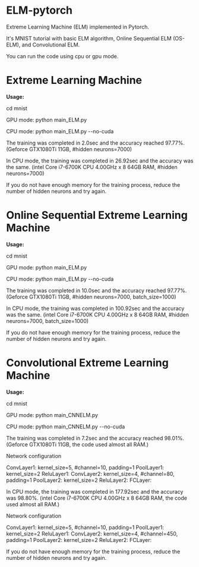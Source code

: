 # ELM-pytorch
Extreme Learning Machine (ELM) implemented in Pytorch.

It's MNIST tutorial with basic ELM algorithm, Online Sequential ELM (OS-ELM), and Convolutional ELM.

You can run the code using cpu or gpu mode.

# Extreme Learning Machine

__Usage:__

cd mnist

GPU mode: python main_ELM.py

CPU mode: python main_ELM.py --no-cuda

The training was completed in 2.0sec and the accuracy reached 97.77%.
(Geforce GTX1080Ti 11GB, #hidden neurons=7000)

In CPU mode, the training was completed in 26.92sec and the accuracy was the same.
(intel Core i7-6700K CPU 4.00GHz x 8 64GB RAM, #hidden neurons=7000)

If you do not have enough memory for the training process, reduce the number of hidden neurons and try again.

# Online Sequential Extreme Learning Machine

__Usage:__

cd mnist

GPU mode: python main_ELM.py

CPU mode: python main_ELM.py --no-cuda

The training was completed in 10.0sec and the accuracy reached 97.77%.
(Geforce GTX1080Ti 11GB, #hidden neurons=7000, batch_size=1000)

In CPU mode, the training was completed in 100.92sec and the accuracy was the same.
(intel Core i7-6700K CPU 4.00GHz x 8 64GB RAM, #hidden neurons=7000, batch_size=1000)

If you do not have enough memory for the training process, reduce the number of hidden neurons and try again.

# Convolutional Extreme Learning Machine

__Usage:__

cd mnist

GPU mode: python main_CNNELM.py

CPU mode: python main_CNNELM.py --no-cuda

The training was completed in 7.2sec and the accuracy reached 98.01%.
(Geforce GTX1080Ti 11GB, the code used almost all RAM.)

Network configuration

ConvLayer1: kernel_size=5, #channel=10, padding=1
PoolLayer1: kernel_size=2
ReluLayer1:
ConvLayer2: kernel_size=4, #channel=80, padding=1
PoolLayer2: kernel_size=2
ReluLayer2:
FCLayer:

In CPU mode, the training was completed in 177.92sec and the accuracy was 98.80%.
(intel Core i7-6700K CPU 4.00GHz x 8 64GB RAM, the code used almost all RAM.)

Network configuration

ConvLayer1: kernel_size=5, #channel=10, padding=1
PoolLayer1: kernel_size=2
ReluLayer1:
ConvLayer2: kernel_size=4, #channel=450, padding=1
PoolLayer2: kernel_size=2
ReluLayer2:
FCLayer:

If you do not have enough memory for the training process, reduce the number of hidden neurons and try again.


